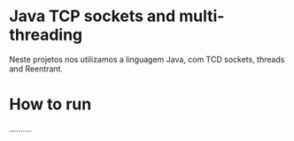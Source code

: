 # Java TCP sockets and multi-threading
Neste projetos nos utilizamos a linguagem Java, com TCD sockets, threads and Reentrant.

# How to run
..........
